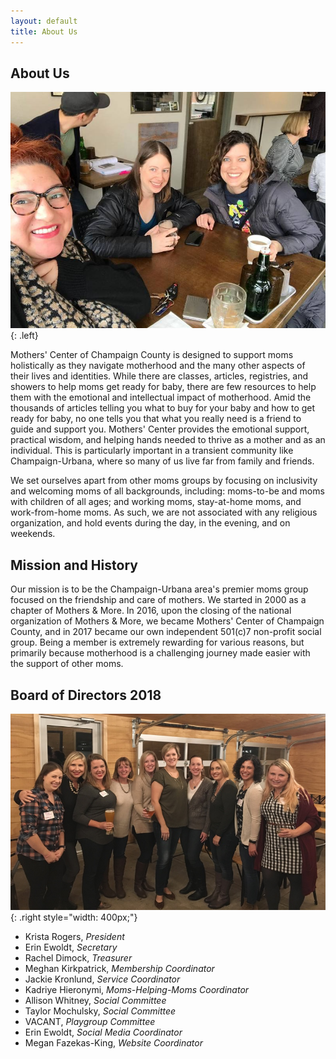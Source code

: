 ```yaml
---
layout: default
title: About Us
---
```


## About Us

![Activities](assets/img/group_photo2.jpg){: .left}

Mothers' Center of Champaign County is designed to support moms holistically as
they navigate motherhood and the many other aspects of their lives and
identities. While there are classes, articles, registries, and showers to help
moms get ready for baby, there are few resources to help them with the
emotional and intellectual impact of motherhood. Amid the thousands of articles
telling you what to buy for your baby and how to get ready for baby, no one
tells you that what you really need is a friend to guide and support you.
Mothers' Center provides the emotional support, practical wisdom, and helping
hands needed to thrive as a mother and as an individual. This is particularly
important in a transient community like Champaign-Urbana, where so many of us
live far from family and friends. 

We set ourselves apart from other moms groups by focusing on inclusivity and
welcoming moms of all backgrounds, including: moms-to-be and moms with children
of all ages; and working moms, stay-at-home moms, and work-from-home moms. As
such, we are not associated with any religious organization, and hold events
during the day, in the evening, and on weekends. 

## Mission and History

Our mission is to be the Champaign-Urbana area's premier moms group focused on
the friendship and care of mothers. We started in 2000 as a chapter of Mothers
& More. In 2016, upon the closing of the national organization of Mothers &
More, we became Mothers' Center of Champaign County, and in 2017 became our own
independent 501(c)7 non-profit social group. Being a member is extremely
rewarding for various reasons, but primarily because motherhood is a
challenging journey made easier with the support of other moms.

## Board of Directors 2018

![Board Members](assets/img/board_photo2.jpg){: .right style="width: 400px;"}

 * Krista Rogers, _President_
 * Erin Ewoldt, _Secretary_
 * Rachel Dimock, _Treasurer_
 * Meghan Kirkpatrick, _Membership Coordinator_
 * Jackie Kronlund, _Service Coordinator_
 * Kadriye Hieronymi, _Moms-Helping-Moms Coordinator_
 * Allison Whitney, _Social Committee_
 * Taylor Mochulsky, _Social Committee_
 * VACANT, _Playgroup Committee_
 * Erin Ewoldt, _Social Media Coordinator_
 * Megan Fazekas-King, _Website Coordinator_
